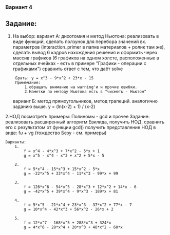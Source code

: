 ### Вариант 4
## Задание:
1. На выбор:
	вариант A:
	дихотомия и метод Ньютона:
		реализовать в виде функций,
		сделать ползунок для перебора значений вх. параметров (interaction_primer в папке материалов + ролик там же),
		сделать вывод 6 кадров нахождения решения и оформить через массив графиков (6 графиков на одном холсте, расположенные в отдельных ячейках - есть в примере "Графики - операции с графиками")
		сравнить ответ с тем, что даёт solve
		
		Брать: y = x^3 - 9*x^2 + 23*x - 15
		Примечание: 
			1.обращать внимание на warning'и и прочие ошибки.
			2.Наметки по методу Ньютона есть в "чисметы - Ньютон"
		
	вариант Б:
		метод прямоугольников, метод трапеций.
		аналогично заданию выше.
		y = (ln(x-2) + 1) / (x-2)
		
2.НОД
	посмотреть примеры:
		Полиномы - gcd и прочее
	Задание:
		реализовать расширенный алгоритм Евклида,
		получить НОД, сравнить его с результатом от функции gcd()
		получить представление НОД в виде: f*u + v*g (тождество Безу - см. примеры)
		
	Варианты:
		1.
			f = x^4 - 4*x^3 + 7*x^2 - 5*x + 1
			g = x^5 - x^4 - x^3 + x^2 + 5*x - 5

		2.
			f = 5*x^4 - 15*x^3 + 15*x^2 - 5*x
			g = -22*x^5 + 33*x^4 - 11*x^3 - 99*x + 99

		3.
			f = 126*x^6 - 54*x^5 - 28*x^3 + 12*x^2 + 14*x - 6
			g = -42*x^5 + 39*x^4 - 9*x^3 - 189*x + 81

		4.
			f = 5*x^5 - 21*x^4 + 23*x^3 - 37*x^2 + 77*x - 7
			g = 10*x^4 - 42*x^3 + 56*x^2 - 26*x + 2

		5.
			f = 12*x^7 - 168*x^5 + 288*x^3 + 324*x
			g = 4*x^6 - 28*x^4 + 20*x^3 + 48*x^2 - 60*x
		
